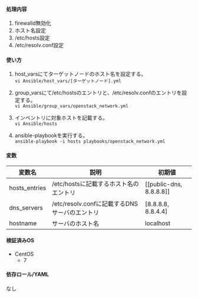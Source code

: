 #### 処理内容
1. firewalld無効化
2. ホスト名設定
3. /etc/hosts設定
4. /etc/resolv.conf設定

#### 使い方
1. host_varsにてターゲットノードのホスト名を設定する。  
  `vi Ansible/host_vars/[ターゲットノード].yml`

2. group_varsにて/etc/hostsのエントリと、/etc/resolv.confのエントリを設定する。  
  `vi Ansible/group_vars/openstack_network.yml`
  
3. インベントリに対象ホストを記載する。  
  `vi Ansible/hosts`

4. ansible-playbookを実行する。  
  `ansible-playbook -i hosts playbooks/openstack_network.yml`

#### 変数

|変数名|説明|初期値|
|------|----|------|
| hosts_entries | /etc/hostsに記載するホスト名のエントリ | [[public-dns, 8.8.8.8]] |
| dns_servers  | /etc/resolv.confに記載するDNSサーバのエントリ | [8.8.8.8, 8.8.4.4] |
| hostname | サーバのホスト名 | localhost |

#### 検証済みOS
- CentOS
  * 7

#### 依存ロール/YAML
なし
